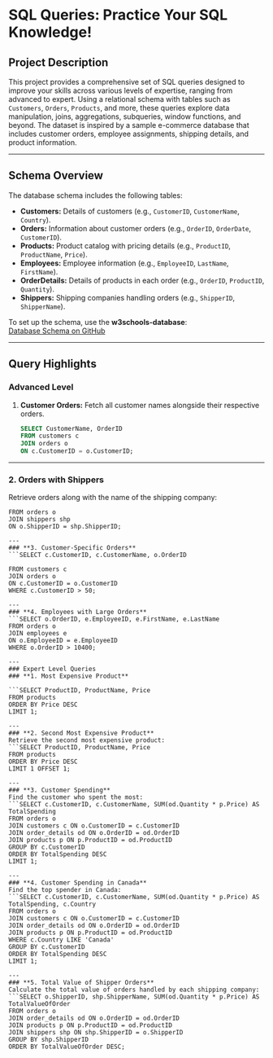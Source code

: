 # SQL Queries: Practice Your SQL Knowledge!

## Project Description

This project provides a comprehensive set of SQL queries designed to improve your skills across various levels of expertise, ranging from advanced to expert. Using a relational schema with tables such as `Customers`, `Orders`, `Products`, and more, these queries explore data manipulation, joins, aggregations, subqueries, window functions, and beyond. The dataset is inspired by a sample e-commerce database that includes customer orders, employee assignments, shipping details, and product information.

---

## Schema Overview

The database schema includes the following tables:
- **Customers:** Details of customers (e.g., `CustomerID`, `CustomerName`, `Country`).
- **Orders:** Information about customer orders (e.g., `OrderID`, `OrderDate`, `CustomerID`).
- **Products:** Product catalog with pricing details (e.g., `ProductID`, `ProductName`, `Price`).
- **Employees:** Employee information (e.g., `EmployeeID`, `LastName`, `FirstName`).
- **OrderDetails:** Details of products in each order (e.g., `OrderID`, `ProductID`, `Quantity`).
- **Shippers:** Shipping companies handling orders (e.g., `ShipperID`, `ShipperName`).

To set up the schema, use the **w3schools-database**:  
[Database Schema on GitHub](https://github.com/AndrejPHP/w3schools-database)

---

## Query Highlights

### **Advanced Level**
1. **Customer Orders:** Fetch all customer names alongside their respective orders.
   ```sql
   SELECT CustomerName, OrderID
   FROM customers c
   JOIN orders o
   ON c.CustomerID = o.CustomerID;

---
### **2. Orders with Shippers**
Retrieve orders along with the name of the shipping company:
```SELECT o.OrderID, shp.ShipperName
FROM orders o
JOIN shippers shp
ON o.ShipperID = shp.ShipperID;

---
### **3. Customer-Specific Orders**
```SELECT c.CustomerID, c.CustomerName, o.OrderID

FROM customers c
JOIN orders o
ON c.CustomerID = o.CustomerID
WHERE c.CustomerID > 50;

---
### **4. Employees with Large Orders**
```SELECT o.OrderID, e.EmployeeID, e.FirstName, e.LastName
FROM orders o
JOIN employees e
ON o.EmployeeID = e.EmployeeID
WHERE o.OrderID > 10400;

---
### Expert Level Queries
### **1. Most Expensive Product**

```SELECT ProductID, ProductName, Price
FROM products
ORDER BY Price DESC
LIMIT 1;

---
### **2. Second Most Expensive Product**
Retrieve the second most expensive product:
```SELECT ProductID, ProductName, Price
FROM products
ORDER BY Price DESC
LIMIT 1 OFFSET 1;

---
### **3. Customer Spending**
Find the customer who spent the most:
```SELECT c.CustomerID, c.CustomerName, SUM(od.Quantity * p.Price) AS TotalSpending
FROM orders o
JOIN customers c ON o.CustomerID = c.CustomerID
JOIN order_details od ON o.OrderID = od.OrderID
JOIN products p ON p.ProductID = od.ProductID
GROUP BY c.CustomerID
ORDER BY TotalSpending DESC
LIMIT 1;

---
### **4. Customer Spending in Canada**
Find the top spender in Canada:
```SELECT c.CustomerID, c.CustomerName, SUM(od.Quantity * p.Price) AS TotalSpending, c.Country
FROM orders o
JOIN customers c ON o.CustomerID = c.CustomerID
JOIN order_details od ON o.OrderID = od.OrderID
JOIN products p ON p.ProductID = od.ProductID
WHERE c.Country LIKE 'Canada'
GROUP BY c.CustomerID
ORDER BY TotalSpending DESC
LIMIT 1;

---
### **5. Total Value of Shipper Orders**
Calculate the total value of orders handled by each shipping company:
```SELECT o.ShipperID, shp.ShipperName, SUM(od.Quantity * p.Price) AS TotalValueOfOrder
FROM orders o
JOIN order_details od ON o.OrderID = od.OrderID
JOIN products p ON p.ProductID = od.ProductID
JOIN shippers shp ON shp.ShipperID = o.ShipperID
GROUP BY shp.ShipperID
ORDER BY TotalValueOfOrder DESC;

